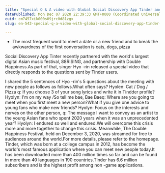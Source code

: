 ```yaml
---
title: "Special Q & A video with Global Social Discovery App Tinder and singer Hyo -rin"
datePublished: Mon Dec 07 2020 22:39:33 GMT+0000 (Coordinated Universal Time)
cuid: cm7457xik000s09jrc0d81zgx
slug: en-543-special-q-a-video-with-global-social-discovery-app-tinder-and-singer-hyo-rin

---
```



- The most frequent word to meet a date or a new friend and to break the awkwardness of the first conversation is cats, dogs, pizza

Social Discovery App Tinter recently partnered with the world's largest digital Asian music festival, 88RISING, and partnership with Double Happiness.As part of that, singer Hyo -rin released a special video that directly responds to the questions sent by Tinder users.

I shared the 5 sentences of Hyo -rin's 5 questions about the meeting with new people as follows as follows.What often says? Hyolen: Cat / Dog / Pizza q: If you choose 3 of your song lyrics and write it in Tindder profile? Hyolyn: I'm on my way /So tell me bae, Bae Baeq: Where are you going to meet when you first meet a new person?What if you give one advice to young fans who make new friends? Hyolyn: Focus on the interests and nerves on the other person, q: The message I want to convey as an artist to the young Asian fans who spent 2020 years when it was an unprecedented year? Hyolyn: I endured so well and endured.We will overcome this crisis more and more together to change this crisis. Meanwhile, The Double Happiness Festival, held on December 3, 2020, was streamed for free to audiences around the world.For more details, please refer to the homepage. Tinder, which was born at a college campus in 2012, has become the world's most famous application where you can meet new people today.It has been downloaded more than 400 million times so far and can be found in more than 40 languages ​​in 190 countries.Tinder has 6.6 million subscribers and is the highest profit among non -game applications.